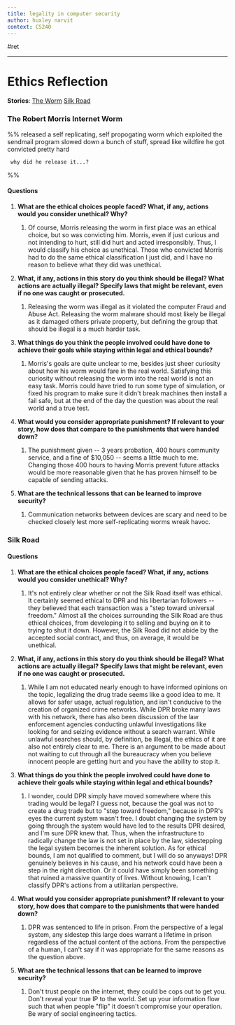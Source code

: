```yaml
---
title: legality in computer security
author: huxley narvit
context: CS240
---
```


#ret 

---
# Ethics Reflection

**Stories**:
[The Worm](https://groups.csail.mit.edu/mac/classes/6.805/articles/morris-worm.html)
[Silk Road](https://www.wired.com/2015/04/silk-road-1/)
 
 ### The Robert Morris Internet Worm
%% 
 released a self replicating, self propogating worm which exploited the sendmail program
 slowed down a bunch of stuff, spread like wildfire
 he got convicted pretty hard

```ad-question
 why did he release it...?
 ```
 %%

#### Questions

1.  **What are the ethical choices people faced? What, if any, actions would you consider unethical? Why?**
	1.  Of course, Morris releasing the worm in first place was an ethical choice, but so was convicting him. Morris, even if just curious and not intending to hurt, still did hurt and acted irresponsibly. Thus, I would classify his choice as unethical. Those who convicted Morris had to do the same ethical classification I just did, and I have no reason to believe what they did was unethical. 
  
2.  **What, if any, actions in this story do you think should be illegal? What actions are actually illegal? Specify laws that might be relevant, even if no one was caught or prosecuted.**
	1.  Releasing the worm was illegal as it violated the computer Fraud and Abuse Act. Releasing the worm malware should most likely be illegal as it damaged others private property, but defining the group that should be illegal is a much harder task.
	
3. **What things do you think the people involved could have done to achieve their goals while staying within legal and ethical bounds?**
	1.  Morris's goals are quite unclear to me, besides just sheer curiosity about how his worm would fare in the real world. Satisfying this curiosity without releasing the worm into the real world is not an easy task. Morris could have tried to run some type of simulation, or fixed his program to make sure it didn't break machines then install a fail safe, but at the end of the day the question was about the real world and a true test. 

4.  **What would you consider appropriate punishment? If relevant to your story, how does that compare to the punishments that were handed down?**
	1.  The punishment given -- 3 years probation, 400 hours community service, and a fine of $10,050 -- seems a little much to me. Changing those 400 hours to having Morris prevent future attacks would be more reasonable given that he has proven himself to be capable of sending attacks. 
	
5. **What are the technical lessons that can be learned to improve security?**
	1. Communication networks between devices are scary and need to be checked closely lest more self-replicating worms wreak havoc.


### Silk Road


#### Questions

1. **What are the ethical choices people faced? What, if any, actions would you consider unethical? Why?**
	1.  It's not entirely clear whether or not the Silk Road itself was ethical. It certainly seemed ethical to DPR and his libertarian followers -- they believed that each transaction was a "step toward universal freedom." Almost all the choices surrounding the Silk Road are thus ethical choices, from developing it to selling and buying on it to trying to shut it down. However, the Silk Road did not abide by the accepted social contract, and thus, on average, it would be unethical.
	
2.  **What, if any, actions in this story do you think should be illegal? What actions are actually illegal? Specify laws that might be relevant, even if no one was caught or prosecuted.**
	1.  While I am not educated nearly enough to have informed opinions on the topic, legalizing the drug trade seems like a good idea to me. It allows for safer usage, actual regulation, and isn't conducive to the creation of organized crime networks. While DPR broke many laws with his network, there has also been discussion of the law enforcement agencies conducting unlawful investigations like looking for and seizing evidence without a search warrant. While unlawful searches should, by definition, be illegal, the ethics of it are also not entirely clear to me. There is an argument to be made about not waiting to cut through all the bureaucracy when you believe innocent people are getting hurt and you have the ability to stop it.

3.  **What things do you think the people involved could have done to achieve their goals while staying within legal and ethical bounds?**
	1.  I wonder, could DPR simply have moved somewhere where this trading would be legal? I guess not, because the goal was not to create a drug trade but to "step toward freedom," because in DPR's eyes the current system wasn't free. I doubt changing the system by going through the system would have led to the results DPR desired, and I'm sure DPR knew that. Thus, when the infrastructure to radically change the law is not set in place by the law, sidestepping the legal system becomes the inherent solution. As for ethical bounds, I am not qualified to comment, but I will do so anyways! DPR genuinely believes in his cause, and his network could have been a step in the right direction. Or it could have simply been something that ruined a massive quantity of lives. Without knowing, I can't classify DPR's actions from a utilitarian perspective.
	
4.  **What would you consider appropriate punishment? If relevant to your story, how does that compare to the punishments that were handed down?**
	1.  DPR was sentenced to life in prison. From the perspective of a legal system, any sidestep this large does warrant a lifetime in prison regardless of the actual content of the actions. From the perspective of a human, I can't say if it was appropriate for the same reasons as the question above.
	
5.  **What are the technical lessons that can be learned to improve security?**
	1.  Don't trust people on the internet, they could be cops out to get you. Don't reveal your true IP to the world. Set up your information flow such that when people "flip" it doesn't compromise your operation. Be wary of social engineering tactics.













